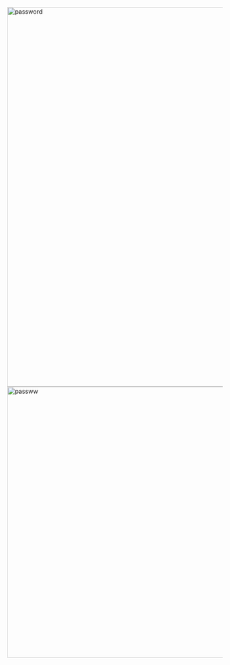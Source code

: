 <img width="887" alt="password" src="https://github.com/user-attachments/assets/539322d9-c14c-4146-a9fc-a17144988c77">


<img width="633" alt="passww" src="https://github.com/user-attachments/assets/4f39fe97-7df5-4c58-8103-b924a7f2d71b">

